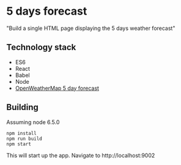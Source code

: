 # 5 days forecast

"Build a single HTML page displaying the 5 days weather forecast"

## Technology stack

* ES6
* React
* Babel
* Node
* [OpenWeatherMap 5 day forecast](http://openweathermap.org/forecast5)

## Building
Assuming node 6.5.0

```
npm install
npm run build
npm start
```
This will start up the app.
Navigate to http://localhost:9002

